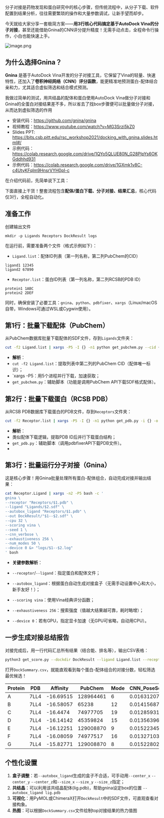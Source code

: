 分子对接是药物发现和蛋白研究中的核心步骤，但传统流程中，从分子下载、软件配置到结果分析，往往需要繁琐的操作和大量参数调试，让新手望而却步。

今天就给大家分享一套极简方案——**用3行核心代码搞定基于AutoDock Vina的分子对接**，甚至还能借助Gnina的CNN评分提升精度！无需手动点击，全程命令行操作，小白也能快速上手。

![image.png](https://s2.loli.net/2025/08/13/XDEFIjePYRwz3MW.png)

## 为什么选择Gnina？

**Gnina** 是基于AutoDock Vina开发的分子对接工具，它保留了Vina的轻量、快速特性，还加入了**卷积神经网络（CNN）评分函数**，能更精准地预测蛋白-配体结合亲和力，尤其适合虚拟筛选和结合模式预测。

我做过简单的测试，用共结晶的配体和蛋白使用AutoDock Vina做分子对接和Gnina的全蛋白对接结果差不多，所以省去了找box步骤便可以批量做分子对接，从而达到虚拟筛选的作用
 
- 安装代码：https://github.com/gnina/gnina
- 视频教程：https://www.youtube.com/watch?v=MG3Srzi5kZ0
- Slides PPT: https://bits.csb.pitt.edu/rsc_workshop2021/docking_with_gnina.slides.html#/
- 示例代码：https://colab.research.google.com/drive/1QYo5QLUE80N_G28PlpYs6OKGddhhd931
- 示例代码：https://colab.research.google.com/drive/1GXmk1v8C-c4UtyKFqIm9HnsrVYH0pI-c

在介绍代码前，先简单说下工具：

下面直接上干货！整套流程包含**配体/蛋白下载、分子对接、结果汇总**，核心代码仅3行，全程自动化。
## 准备工作
创建输出文件
```shell
mkdir -p Ligands Receptors DockResult logs
```

在运行前，需要准备两个文件（格式示例如下）：

- `Ligand.list`：配体ID列表（第一列名称，第二列PubChem的CID）

```shell
ligand1 12345
ligand2 67890
```

- `Receptor.list`：蛋白ID列表（第一列名称，第二列RCSB的PDB ID）

```shell
protein1 1ABC
protein2 2DEF
```

同时，确保安装了必要工具：`gnina`、`python`、`pdbfixer`、`xargs`（Linux/macOS自带，Windows可通过WSL或Cygwin使用）。

## 第1行：批量下载配体（PubChem）

从PubChem数据库批量下载配体的SDF文件，存到`Ligands`文件夹：

```bash
cut -f2 Ligand.list | xargs -P5 -I {} -n1 python get_pubchem.py --cid {} --output Ligands/{}.sdf
```

- **解析**：
- `cut -f2 Ligand.list`：提取列表中第二列的PubChem CID（配体唯一标识）；
- `xargs -P5：用5个进程并行下载，加速获取；
- `get_pubchem.py`：辅助脚本（功能是调用PubChem API下载SDF格式配体）。

## 第2行：批量下载蛋白（RCSB PDB）

从RCSB PDB数据库下载蛋白的PDB文件，存到`Receptors`文件夹：

```bash
cut -f2 Receptor.list | xargs -P5 -I {} -n1 python get_pdb.py -i {} -o Receptors
```

- **解析**：
- 类似配体下载逻辑，提取PDB ID后并行下载蛋白结构；
- `get_pdb.py`：辅助脚本（调用pdbfixerAPI下载PDB文件）。
-
## 第3行：批量运行分子对接（Gnina）

这是核心步骤！用Gnina批量处理所有蛋白-配体组合，自动完成对接并输出结果：

```bash
cat Receptor.Ligand | xargs -n2 -P5 bash -c '
gnina \
--receptor "Receptors/$1.pdb" \
--ligand "Ligands/$2.sdf" \
--autobox_ligand "Receptors/$1.pdb" \
--out DockResult/"$1--$2.sdf" \
--cpu 32 \
--scoring vina \
--seed 1 \
--cnn_verbose \
--exhaustiveness 256 \
--num_modes 50 \
--device 0 &> "logs/$1--$2.log"
' bash
```

- **关键参数解析**：

- `--receptor`/`--ligand`：指定蛋白和配体文件；
- `--autobox_ligand`：根据蛋白自动生成对接盒子（无需手动设置中心和大小，新手友好！）；
- `--scoring vina`：使用Vina经典评分函数；
- `--exhaustiveness 256`：搜索强度（值越大结果越可靠，耗时略增）；
- `--device 0`：若有GPU，指定显卡加速（无GPU可省略，自动用CPU）。

## 一步生成对接总结报告

对接完成后，用一行代码汇总所有结果（结合能、排名等），输出CSV表格：
```bash
python3 get_score.py --dockdir DockResult --ligand Ligand.list --receptor Receptor.list --output DockSummary.csv
```

打开`DockSummary.csv`，就能直观看到每个蛋白-配体组合的对接分数，轻松筛选最优候选！

| Protein | PDB  | Affinity  | PubChem   | Mode | CNN_PoseScore | CNN_Affinity |
|---------|------|-----------|-----------|------|---------------|--------------|
| A       | 7LL4 | -16.69515 | 128964461 | 6    | 0.016312076   | 1.672539234  |
| B       | 7LL4 | -16.58057 | 65238     | 12   | 0.014156873   | 1.495260119  |
| C       | 7LL4 | -16.4474  | 74977705  | 19   | 0.012859314   | 1.659733415  |
| D       | 7LL4 | -16.14142 | 45359824  | 15   | 0.013563964   | 1.578759313  |
| E       | 7LL4 | -16.12251 | 129008870 | 9    | 0.015223451   | 1.553036213  |
| F       | 7LL4 | -16.08059 | 74977517  | 16   | 0.013271038   | 1.474256396  |
| G       | 7LL4 | -15.82771 | 129008870 | 8    | 0.015228025   | 1.487853408  |

## 个性化设置

1. **盒子调整**：若`--autobox_ligand`生成的盒子不合适，可手动用`--center_x` `--center_y` `--center_z`和`--size_x` `--size_y` `--size_z`指定；
2. **共结晶**：可以利用该共结晶配体(lig.pdb)，帮助gnina设定box的位置 `--autobox_ligand lig.pdb` 
3. **可视化**：用PyMOL或ChimeraX打开`DockResult`中的SDF文件，可直观查看对接构象。
4. **热图**：可以根据`DockSummary.csv`文件绘制top对接结果的热力值图

